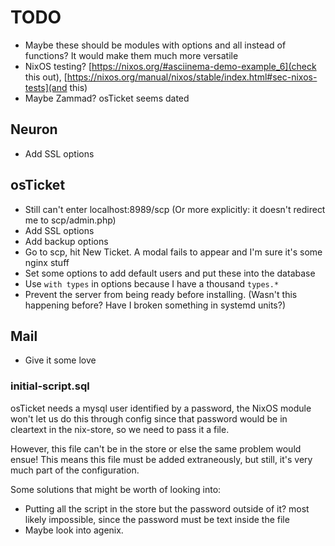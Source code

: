 # TODO
* Maybe these should be modules with options and all instead of functions? It would make them much more versatile
* NixOS testing? [https://nixos.org/#asciinema-demo-example_6](check this out), [https://nixos.org/manual/nixos/stable/index.html#sec-nixos-tests](and this)
* Maybe Zammad? osTicket seems dated

## Neuron
* Add SSL options

## osTicket
* Still can't enter localhost:8989/scp (Or more explicitly: it doesn't redirect me to scp/admin.php)
* Add SSL options
* Add backup options
* Go to scp, hit New Ticket. A modal fails to appear and I'm sure it's some nginx stuff
* Set some options to add default users and put these into the database
* Use `with types` in options because I have a thousand `types.*`
* Prevent the server from being ready before installing. (Wasn't this happening before? Have I broken something in systemd units?)

## Mail
* Give it some love

### initial-script.sql
osTicket needs a mysql user identified by a password, the NixOS module won't let us do this through config since that password would be in cleartext in the nix-store, so we need to pass it a file. 

However, this file can't be in the store or else the same problem would ensue! This means this file must be added extraneously, but still, it's very much part of the configuration.

Some solutions that might be worth of looking into:
* Putting all the script in the store but the password outside of it? most likely impossible, since the password must be text inside the file
* Maybe look into agenix.
